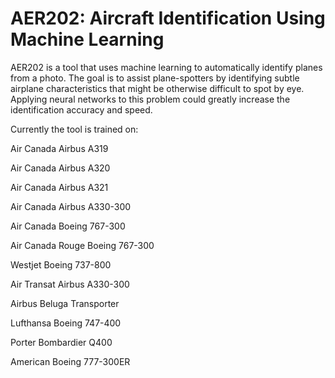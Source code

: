 # AER202: Aircraft Identification Using Machine Learning

AER202 is a tool that uses machine learning to automatically identify planes 
from a photo. The goal is to assist plane-spotters by identifying subtle 
airplane characteristics that might be otherwise difficult to spot by eye. 
Applying neural networks to this problem could greatly increase the 
identification accuracy and speed. 

Currently the tool is trained on:

  Air Canada Airbus A319
  
  Air Canada Airbus A320
  
  Air Canada Airbus A321
  
  Air Canada Airbus A330-300
  
  Air Canada Boeing 767-300
  
  Air Canada Rouge Boeing 767-300
  
  Westjet Boeing 737-800
  
  Air Transat Airbus A330-300
  
  Airbus Beluga Transporter
  
  Lufthansa Boeing 747-400
  
  Porter Bombardier Q400
  
  American Boeing 777-300ER

